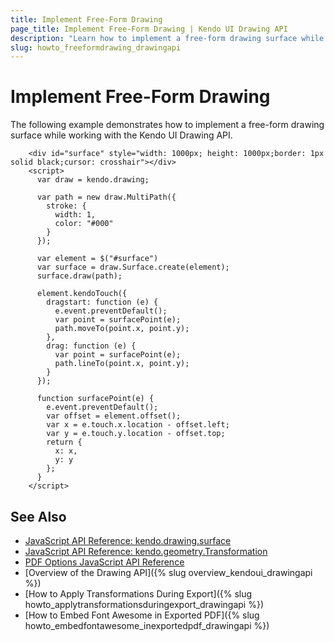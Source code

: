 ```yaml
---
title: Implement Free-Form Drawing
page_title: Implement Free-Form Drawing | Kendo UI Drawing API
description: "Learn how to implement a free-form drawing surface while working with the Kendo UI Drawing API."
slug: howto_freeformdrawing_drawingapi
---
```


# Implement Free-Form Drawing

The following example demonstrates how to implement a free-form drawing surface while working with the Kendo UI Drawing API.

```dojo
    <div id="surface" style="width: 1000px; height: 1000px;border: 1px solid black;cursor: crosshair"></div>
    <script>
      var draw = kendo.drawing;

      var path = new draw.MultiPath({
        stroke: {
          width: 1,
          color: "#000"
        }
      });

      var element = $("#surface")
      var surface = draw.Surface.create(element);
      surface.draw(path);

      element.kendoTouch({
        dragstart: function (e) {
          e.event.preventDefault();
          var point = surfacePoint(e);
          path.moveTo(point.x, point.y);
        },
        drag: function (e) {
          var point = surfacePoint(e);
          path.lineTo(point.x, point.y);
        }
      });

      function surfacePoint(e) {
        e.event.preventDefault();
        var offset = element.offset();
        var x = e.touch.x.location - offset.left;
        var y = e.touch.y.location - offset.top;
        return {
          x: x,
          y: y
        };
      }
    </script>
```

## See Also

* [JavaScript API Reference: kendo.drawing.surface](/api/javascript/drawing/surface)
* [JavaScript API Reference: kendo.geometry.Transformation](/api/javascript/geometry/transformation)
* [PDF Options JavaScript API Reference](/api/javascript/drawing/pdfoptions)
* [Overview of the Drawing API]({% slug overview_kendoui_drawingapi %})
* [How to Apply Transformations During Export]({% slug howto_applytransformationsduringexport_drawingapi %})
* [How to Embed Font Awesome in Exported PDF]({% slug howto_embedfontawesome_inexportedpdf_drawingapi %})
